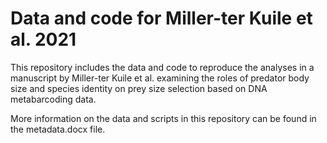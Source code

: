 # Data and code for Miller-ter Kuile et al. 2021

This repository includes the data and code to reproduce the analyses in a manuscript by Miller-ter Kuile et al. examining the roles of predator body size and species identity on prey size selection based on DNA metabarcoding data. 

More information on the data and scripts in this repository can be found in the metadata.docx file. 

